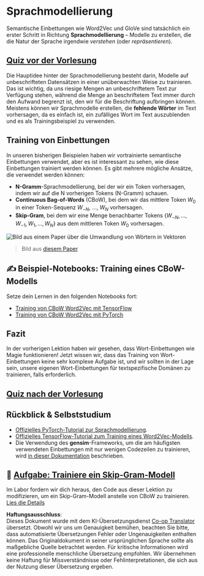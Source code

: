 <!--
CO_OP_TRANSLATOR_METADATA:
{
  "original_hash": "31b46ba1f3aa78578134d4829f88be53",
  "translation_date": "2025-08-24T09:31:56+00:00",
  "source_file": "lessons/5-NLP/15-LanguageModeling/README.md",
  "language_code": "de"
}
-->
# Sprachmodellierung

Semantische Einbettungen wie Word2Vec und GloVe sind tatsächlich ein erster Schritt in Richtung **Sprachmodellierung** – Modelle zu erstellen, die die Natur der Sprache irgendwie *verstehen* (oder *repräsentieren*).

## [Quiz vor der Vorlesung](https://ff-quizzes.netlify.app/en/ai/quiz/29)

Die Hauptidee hinter der Sprachmodellierung besteht darin, Modelle auf unbeschrifteten Datensätzen in einer unüberwachten Weise zu trainieren. Das ist wichtig, da uns riesige Mengen an unbeschriftetem Text zur Verfügung stehen, während die Menge an beschriftetem Text immer durch den Aufwand begrenzt ist, den wir für die Beschriftung aufbringen können. Meistens können wir Sprachmodelle erstellen, die **fehlende Wörter** im Text vorhersagen, da es einfach ist, ein zufälliges Wort im Text auszublenden und es als Trainingsbeispiel zu verwenden.

## Training von Einbettungen

In unseren bisherigen Beispielen haben wir vortrainierte semantische Einbettungen verwendet, aber es ist interessant zu sehen, wie diese Einbettungen trainiert werden können. Es gibt mehrere mögliche Ansätze, die verwendet werden können:

* **N-Gramm**-Sprachmodellierung, bei der wir ein Token vorhersagen, indem wir auf die N vorherigen Tokens (N-Gramm) schauen.
* **Continuous Bag-of-Words** (CBoW), bei dem wir das mittlere Token $W_0$ in einer Token-Sequenz $W_{-N}$, ..., $W_N$ vorhersagen.
* **Skip-Gram**, bei dem wir eine Menge benachbarter Tokens {$W_{-N},\dots, W_{-1}, W_1,\dots, W_N$} aus dem mittleren Token $W_0$ vorhersagen.

![Bild aus einem Paper über die Umwandlung von Wörtern in Vektoren](../../../../../lessons/5-NLP/14-Embeddings/images/example-algorithms-for-converting-words-to-vectors.png)

> Bild aus [diesem Paper](https://arxiv.org/pdf/1301.3781.pdf)

## ✍️ Beispiel-Notebooks: Training eines CBoW-Modells

Setze dein Lernen in den folgenden Notebooks fort:

* [Training von CBoW Word2Vec mit TensorFlow](../../../../../lessons/5-NLP/15-LanguageModeling/CBoW-TF.ipynb)
* [Training von CBoW Word2Vec mit PyTorch](../../../../../lessons/5-NLP/15-LanguageModeling/CBoW-PyTorch.ipynb)

## Fazit

In der vorherigen Lektion haben wir gesehen, dass Wort-Einbettungen wie Magie funktionieren! Jetzt wissen wir, dass das Training von Wort-Einbettungen keine sehr komplexe Aufgabe ist, und wir sollten in der Lage sein, unsere eigenen Wort-Einbettungen für textspezifische Domänen zu trainieren, falls erforderlich.

## [Quiz nach der Vorlesung](https://ff-quizzes.netlify.app/en/ai/quiz/30)

## Rückblick & Selbststudium

* [Offizielles PyTorch-Tutorial zur Sprachmodellierung](https://pytorch.org/tutorials/beginner/nlp/word_embeddings_tutorial.html).
* [Offizielles TensorFlow-Tutorial zum Training eines Word2Vec-Modells](https://www.TensorFlow.org/tutorials/text/word2vec).
* Die Verwendung des **gensim**-Frameworks, um die am häufigsten verwendeten Einbettungen mit nur wenigen Codezeilen zu trainieren, wird [in dieser Dokumentation](https://pytorch.org/tutorials/beginner/nlp/word_embeddings_tutorial.html) beschrieben.

## 🚀 [Aufgabe: Trainiere ein Skip-Gram-Modell](lab/README.md)

Im Labor fordern wir dich heraus, den Code aus dieser Lektion zu modifizieren, um ein Skip-Gram-Modell anstelle von CBoW zu trainieren. [Lies die Details](lab/README.md)

**Haftungsausschluss**:  
Dieses Dokument wurde mit dem KI-Übersetzungsdienst [Co-op Translator](https://github.com/Azure/co-op-translator) übersetzt. Obwohl wir uns um Genauigkeit bemühen, beachten Sie bitte, dass automatisierte Übersetzungen Fehler oder Ungenauigkeiten enthalten können. Das Originaldokument in seiner ursprünglichen Sprache sollte als maßgebliche Quelle betrachtet werden. Für kritische Informationen wird eine professionelle menschliche Übersetzung empfohlen. Wir übernehmen keine Haftung für Missverständnisse oder Fehlinterpretationen, die sich aus der Nutzung dieser Übersetzung ergeben.